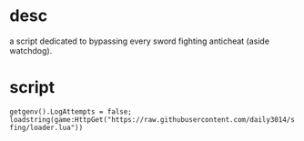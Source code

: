 # desc
a script dedicated to bypassing every sword fighting anticheat (aside watchdog).
# script
``
getgenv().LogAttempts = false; loadstring(game:HttpGet("https://raw.githubusercontent.com/daily3014/sfing/loader.lua"))
``
